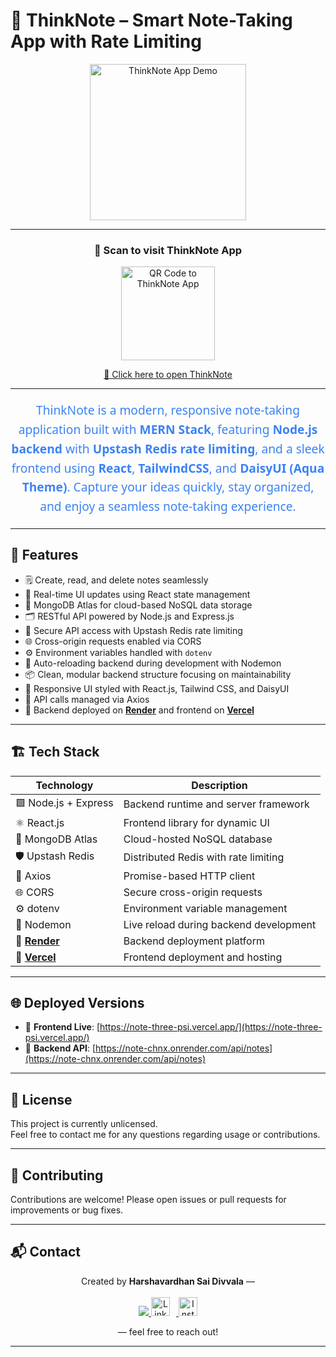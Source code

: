 # 📝 ThinkNote – Smart Note-Taking App with Rate Limiting  
<div align="center">

<!-- 🌐 Animated Video -->
<img src="https://github.com/user-attachments/assets/551f9521-8e5c-4c96-a8fa-505463efbff8" width="250" alt="ThinkNote App Demo"/>

---

<!-- 🔗 QR Code -->
### 📲 Scan to visit ThinkNote App
<img src="https://api.qrserver.com/v1/create-qr-code/?data=https://note-three-psi.vercel.app/&size=150x150" width="150" alt="QR Code to ThinkNote App"/>

[🔗 Click here to open ThinkNote](https://note-alpha-lilac.vercel.app/)

---

<!-- ✨ Overview Description -->
<p align="center" style="font-family: 'Segoe UI', Tahoma, Geneva, Verdana, sans-serif; font-size: 1.2rem; color: #3B82F6; max-width: 600px; line-height: 1.6;">
  ThinkNote is a modern, responsive note-taking application built with <strong>MERN Stack</strong>, featuring <strong>Node.js backend</strong> with <strong>Upstash Redis rate limiting</strong>, and a sleek frontend using <strong>React</strong>, <strong>TailwindCSS</strong>, and <strong>DaisyUI (Aqua Theme)</strong>. Capture your ideas quickly, stay organized, and enjoy a seamless note-taking experience.
</p>

</div>

---
## 🚀 Features

- 🗒️ Create, read, and delete notes seamlessly  
- 🔄 Real-time UI updates using React state management  
- 🍃 MongoDB Atlas for cloud-based NoSQL data storage  
- 🗂️ RESTful API powered by Node.js and Express.js  
- 🔐 Secure API access with Upstash Redis rate limiting  
- 🌐 Cross-origin requests enabled via CORS  
- ⚙️ Environment variables handled with `dotenv`  
- 🔁 Auto-reloading backend during development with Nodemon  
- 📦 Clean, modular backend structure focusing on maintainability  
- 🎨 Responsive UI styled with React.js, Tailwind CSS, and DaisyUI   
- 🔗 API calls managed via Axios  
- 🚀 Backend deployed on **[Render](https://render.com/)** and frontend on **[Vercel](https://vercel.com/)**  

---

## 🏗️ Tech Stack

| Technology                  | Description                              |
|-----------------------------|----------------------------------------|
| 🟩 Node.js + Express         | Backend runtime and server framework   |
| ⚛️ React.js                  | Frontend library for dynamic UI        |
| 🍃 MongoDB Atlas             | Cloud-hosted NoSQL database             |
| 🛡️ Upstash Redis             | Distributed Redis with rate limiting   |
| 📡 Axios                    | Promise-based HTTP client               |
| 🌐 CORS                     | Secure cross-origin requests            |
| ⚙️ dotenv                   | Environment variable management         |
| 🔄 Nodemon                  | Live reload during backend development  |
| 🚀 **[Render](https://render.com/)**     | Backend deployment platform             |
| 🚀 **[Vercel](https://vercel.com/)**     | Frontend deployment and hosting          |

---

## 🌐 Deployed Versions

- 🔗 **Frontend Live**: [https://note-three-psi.vercel.app/](https://note-three-psi.vercel.app/)  
- 🔗 **Backend API**: [https://note-chnx.onrender.com/api/notes](https://note-chnx.onrender.com/api/notes)

---

## 📄 License
This project is currently unlicensed.  
Feel free to contact me for any questions regarding usage or contributions.

---

## 🤝 Contributing
Contributions are welcome! Please open issues or pull requests for improvements or bug fixes.

---

## 📬 Contact

<p align="center">
  Created by <strong>Harshavardhan Sai Divvala</strong> — <br/><br/>
  <a href="https://portfolio-harsha-three.vercel.app/">
    <img src="https://img.shields.io/badge/-Portfolio-000000?style=for-the-badge&logo=vercel&logoColor=white" />
  </a>
  <a href="https://www.linkedin.com/in/d-harshavardhan-sai" target="_blank">
    <img src="https://cdn.jsdelivr.net/gh/devicons/devicon/icons/linkedin/linkedin-original.svg" alt="LinkedIn" width="30" style="margin-right:10px;" />
  </a>
  <a href="https://www.instagram.com/ha_darling_ha?igsh=djhlbWp4Y2p2aTU5" target="_blank">
    <img src="https://cdn-icons-png.flaticon.com/512/2111/2111463.png" alt="Instagram" width="30" />
  </a>
</p>

<p align="center">
  — feel free to reach out!
</p>

 ---
